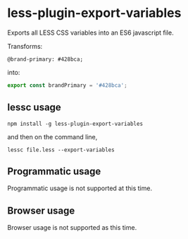 
less-plugin-export-variables
=======================

Exports all LESS CSS variables into an ES6 javascript file.

Transforms:

```less
@brand-primary: #428bca;
```

into:

```javascript
export const brandPrimary = '#428bca';
```

## lessc usage

```
npm install -g less-plugin-export-variables
```

and then on the command line,

```
lessc file.less --export-variables
```

## Programmatic usage

Programmatic usage is not supported at this time.

## Browser usage

Browser usage is not supported as this time.